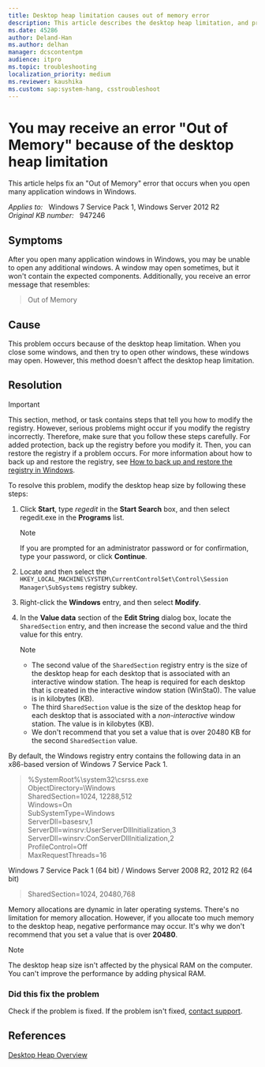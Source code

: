 ```yaml
---
title: Desktop heap limitation causes out of memory error
description: This article describes the desktop heap limitation, and provides a method to modify the desktop heap size.
ms.date: 45286
author: Deland-Han
ms.author: delhan
manager: dcscontentpm
audience: itpro
ms.topic: troubleshooting
localization_priority: medium
ms.reviewer: kaushika
ms.custom: sap:system-hang, csstroubleshoot
---
```

# You may receive an error "Out of Memory" because of the desktop heap limitation

This article helps fix an "Out of Memory" error that occurs when you open many application windows in Windows.

_Applies to:_ &nbsp; Windows 7 Service Pack 1, Windows Server 2012 R2  
_Original KB number:_ &nbsp; 947246

## Symptoms

After you open many application windows in Windows, you may be unable to open any additional windows. A window may open sometimes, but it won't contain the expected components. Additionally, you receive an error message that resembles:

> Out of Memory

## Cause

This problem occurs because of the desktop heap limitation. When you close some windows, and then try to open other windows, these windows may open. However, this method doesn't affect the desktop heap limitation.

## Resolution

> [!IMPORTANT]
> This section, method, or task contains steps that tell you how to modify the registry. However, serious problems might occur if you modify the registry incorrectly. Therefore, make sure that you follow these steps carefully. For added protection, back up the registry before you modify it. Then, you can restore the registry if a problem occurs. For more information about how to back up and restore the registry, see [How to back up and restore the registry in Windows](https://support.microsoft.com/help/322756).

To resolve this problem, modify the desktop heap size by following these steps:

1. Click **Start**, type *regedit* in the **Start Search** box, and then select regedit.exe in the **Programs** list.

    > [!NOTE]
    > If you are prompted for an administrator password or for confirmation, type your password, or click **Continue**.

2. Locate and then select the `HKEY_LOCAL_MACHINE\SYSTEM\CurrentControlSet\Control\Session Manager\SubSystems` registry subkey.

3. Right-click the **Windows** entry, and then select **Modify**.

4. In the **Value data** section of the **Edit String** dialog box, locate the `SharedSection` entry, and then increase the second value and the third value for this entry.

    > [!NOTE]
    >
    > - The second value of the `SharedSection` registry entry is the size of the desktop heap for each desktop that is associated with an interactive window station. The heap is required for each desktop that is created in the interactive window station (WinSta0). The value is in kilobytes (KB).
    > - The third `SharedSection` value is the size of the desktop heap for each desktop that is associated with a *non-interactive* window station. The value is in kilobytes (KB).
    > - We don't recommend that you set a value that is over 20480 KB for the second `SharedSection` value.

By default, the Windows registry entry contains the following data in an x86-based version of Windows 7 Service Pack 1.

> %SystemRoot%\system32\csrss.exe  
ObjectDirectory=\Windows  
SharedSection=1024, 12288,512  
Windows=On  
SubSystemType=Windows  
ServerDll=basesrv,1  
ServerDll=winsrv:UserServerDllInitialization,3  
ServerDll=winsrv:ConServerDllInitialization,2  
ProfileControl=Off  
MaxRequestThreads=16

Windows 7 Service Pack 1 (64 bit) / Windows Server 2008 R2, 2012 R2 (64 bit)

> SharedSection=1024, 20480,768

Memory allocations are dynamic in later operating systems. There's no limitation for memory allocation. However, if you allocate too much memory to the desktop heap, negative performance may occur. It's why we don't recommend that you set a value that is over **20480**.

> [!NOTE]
> The desktop heap size isn't affected by the physical RAM on the computer. You can't improve the performance by adding physical RAM.

### Did this fix the problem

Check if the problem is fixed. If the problem isn't fixed, [contact support](https://support.microsoft.com/contactus/).

## References

[Desktop Heap Overview](/archive/blogs/kocoreinternals/desktop-heap-overview)
